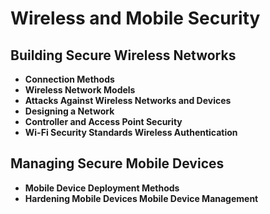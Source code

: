 # Wireless and Mobile Security
## Building Secure Wireless Networks
* **Connection Methods**
* **Wireless Network Models**
* **Attacks Against Wireless Networks and Devices**
* **Designing a Network**
* **Controller and Access Point Security**
* **Wi-Fi Security Standards Wireless Authentication**
## Managing Secure Mobile Devices
* **Mobile Device Deployment Methods**
* **Hardening Mobile Devices Mobile Device Management**